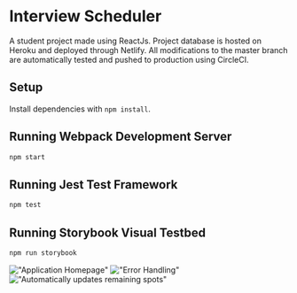 # Interview Scheduler
A student project made using ReactJs. Project database is hosted on Heroku and deployed through Netlify. All modifications to the master branch are automatically tested and pushed to production using CircleCI. 

## Setup

Install dependencies with `npm install`.

## Running Webpack Development Server

```sh
npm start
```

## Running Jest Test Framework

```sh
npm test
```

## Running Storybook Visual Testbed

```sh
npm run storybook
```

!["Application Homepage"]()
!["Error Handling"]()
!["Automatically updates remaining spots"]()

